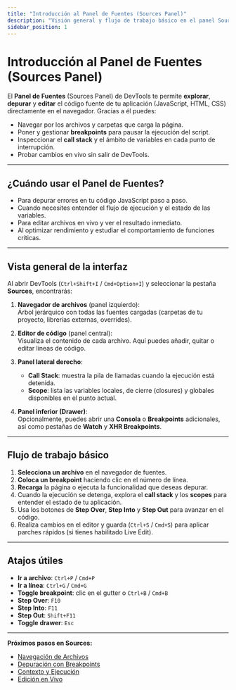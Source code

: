 ```yaml
---
title: "Introducción al Panel de Fuentes (Sources Panel)"
description: "Visión general y flujo de trabajo básico en el panel Sources de DevTools"
sidebar_position: 1
---
```


# Introducción al Panel de Fuentes (Sources Panel)

El **Panel de Fuentes** (Sources Panel) de DevTools te permite **explorar**, **depurar** y **editar** el código fuente de tu aplicación (JavaScript, HTML, CSS) directamente en el navegador. Gracias a él puedes:

- Navegar por los archivos y carpetas que carga la página.  
- Poner y gestionar **breakpoints** para pausar la ejecución del script.  
- Inspeccionar el **call stack** y el ámbito de variables en cada punto de interrupción.  
- Probar cambios en vivo sin salir de DevTools.  

---

## ¿Cuándo usar el Panel de Fuentes?

- Para depurar errores en tu código JavaScript paso a paso.  
- Cuando necesites entender el flujo de ejecución y el estado de las variables.  
- Para editar archivos en vivo y ver el resultado inmediato.  
- Al optimizar rendimiento y estudiar el comportamiento de funciones críticas.  

---

## Vista general de la interfaz

Al abrir DevTools (`Ctrl+Shift+I` / `Cmd+Option+I`) y seleccionar la pestaña **Sources**, encontrarás:

1. **Navegador de archivos** (panel izquierdo):  
   Árbol jerárquico con todas las fuentes cargadas (carpetas de tu proyecto, librerías externas, overrides).

2. **Editor de código** (panel central):  
   Visualiza el contenido de cada archivo. Aquí puedes añadir, quitar o editar líneas de código.

3. **Panel lateral derecho**:  
   - **Call Stack**: muestra la pila de llamadas cuando la ejecución está detenida.  
   - **Scope**: lista las variables locales, de cierre (closures) y globales disponibles en el punto actual.

4. **Panel inferior (Drawer)**:  
   Opcionalmente, puedes abrir una **Consola** o **Breakpoints** adicionales, así como pestañas de **Watch** y **XHR Breakpoints**.

---

## Flujo de trabajo básico

1. **Selecciona un archivo** en el navegador de fuentes.  
2. **Coloca un breakpoint** haciendo clic en el número de línea.  
3. **Recarga** la página o ejecuta la funcionalidad que deseas depurar.  
4. Cuando la ejecución se detenga, explora el **call stack** y los **scopes** para entender el estado de tu aplicación.  
5. Usa los botones de **Step Over**, **Step Into** y **Step Out** para avanzar en el código.  
6. Realiza cambios en el editor y guarda (`Ctrl+S` / `Cmd+S`) para aplicar parches rápidos (si tienes habilitado Live Edit).

---

## Atajos útiles

- **Ir a archivo**: `Ctrl+P` / `Cmd+P`  
- **Ir a línea**: `Ctrl+G` / `Cmd+G`  
- **Toggle breakpoint**: clic en el gutter o `Ctrl+B` / `Cmd+B`  
- **Step Over**: `F10`  
- **Step Into**: `F11`  
- **Step Out**: `Shift+F11`  
- **Toggle drawer**: `Esc`  

---

**Próximos pasos en Sources:**  
- [Navegación de Archivos](navegacion-de-archivos)  
- [Depuración con Breakpoints](breakpoints)  
- [Contexto y Ejecución](contexto-y-llamadas)  
- [Edición en Vivo](edicion-en-vivo)  
